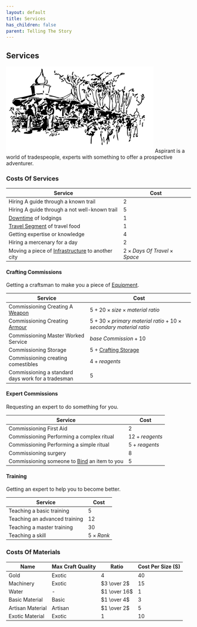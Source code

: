 ```yaml
---
layout: default
title: Services
has_children: false
parent: Telling The Story
---
```

## Services
![Market](Content/Market.svg)
Aspirant is a world of tradespeople, experts with something to offer a prospective adventurer. 

### Costs Of Services

| Service                                                                   | Cost                                     |
| ------------------------------------------------------------------------- | ---------------------------------------- |
| Hiring A guide through a known trail                               | $2$                                      |
| Hiring A guide through a not well-known trail                      | $5$                                      |
| [Downtime](Telling-The-Story#Downtime) of lodgings                                                          | $1$                                      |
| [Travel Segment](Telling-The-Story#Travel%20Segment) of travel food       | $1$                                      |
| Getting expertise or knowledge                                            | $4$                                      |
| Hiring a mercenary for a day                                              | $2$                                      |
| Moving a piece of [Infrastructure](Assets#Infrastructure) to another city | $2 \times Days\ Of\ Travel \times Space$ |


#### Crafting Commissions
Getting a craftsman to make you a piece of [Equipment](Equipment).

| Service                                                                   | Cost                                                                            |
| ------------------------------------------------------------------------- | ------------------------------------------------------------------------------- |
| Commissioning Creating A [Weapon](Weapons)                                | $5 + 20 \times size \times material\ ratio$                                     |
| Commissioning Creating [Armour](Armour)                                   | $5 + 30 \times primary\ material\ ratio + 10 \times secondary\ material\ ratio$ |
| Commissioning Master Worked Service                                       | $base\ Commission + 10$                                                         |
| Commissioning Storage                                                     | $5$ + [Crafting Storage](Designing-Storage#Crafting%20Storage)                  |
| Commissioning creating comestibles                                        | $4 + reagents$                                                                  |
| Commissioning a standard days work for a tradesman                        | $5$                                                                             |

#### Expert Commissions
Requesting an expert to do something for you.

| Service                                                          | Cost            |
| ---------------------------------------------------------------- | --------------- |
| Commissioning First Aid                                          | $2$             |
| Commissioning Performing a complex ritual                        | $12 + reagents$ |
| Commissioning Performing a simple ritual                         | $5 + reagents$  |
| Commissioning surgery                                            | $8$             |
| Commissioning someone to [Bind](Terminology#Bind) an item to you | 5                |

#### Training
Getting an expert to help you to become better.

| Service                    | Cost            |
| -------------------------- | --------------- |
| Teaching a basic training  | $5$             |
| Teaching an advanced training                                             | $12$                                                                            |
| Teaching a master training | $30$            |
| Teaching a skill           | $5 \times Rank$ |


### Costs Of Materials

| Name             | Max Craft Quality | Ratio        | Cost Per Size (S) |
| ---------------- | ----------------- | ------------ | ----------------- |
| Gold             | Exotic            | $4$          | $40$              |
| Machinery        | Exotic            | $3 \over 2$  | $15$              | 
| Water            | -                 | $1 \over 16$ | $1$               |
| Basic Material   | Basic             | $1 \over 4$  | $3$               |
| Artisan Material | Artisan           | $1 \over 2$  | $5$               |
| Exotic Material  | Exotic            | $1$          | $10$              |